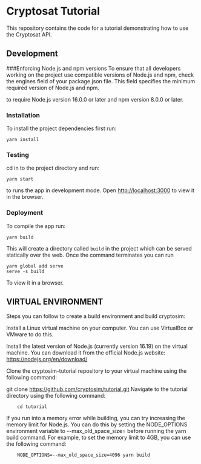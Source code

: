 # Cryptosat Tutorial

This repository contains the code for a tutorial demonstrating how to use the Cryptosat API.

## Development

###Enforcing Node.js and npm versions
To ensure that all developers working on the project use compatible versions of Node.js and npm, check the engines field of your package.json file. This field specifies the minimum required version of Node.js and npm.

to require Node.js version 16.0.0 or later and npm version 8.0.0 or later.

### Installation

To install the project dependencies first run:

    yarn install
    
### Testing
    
cd in to the project directory and run:

    yarn start

to runs the app in development mode. Open [http://localhost:3000](http://localhost:3000) to view it in the browser.

### Deployment

To compile the app run:

    yarn build
    
This will create a directory called `build` in the project which can be served statically over the web. Once the command terminates you can run

    yarn global add serve
    serve -s build
  
To view it in a browser.


## VIRTUAL ENVIRONMENT 

Steps you can follow to create a build environment and build cryptosim:

Install a Linux virtual machine on your computer. You can use VirtualBox or VMware to do this.

Install the latest version of Node.js (currently version 16.19) on the virtual machine. You can download it from the official Node.js website: https://nodejs.org/en/download/

Clone the cryptosim-tutorial repository to your virtual machine using the following command:


git clone https://github.com/cryptosim/tutorial.git
Navigate to the tutorial directory using the following command:
```
    cd tutorial
```


If you run into a memory error while building, you can try increasing the memory limit for Node.js. You can do this by setting the NODE_OPTIONS environment variable to --max_old_space_size=<memory limit> before running the yarn build command. For example, to set the memory limit to 4GB, you can use the following command:

```
    NODE_OPTIONS=--max_old_space_size=4096 yarn build
```